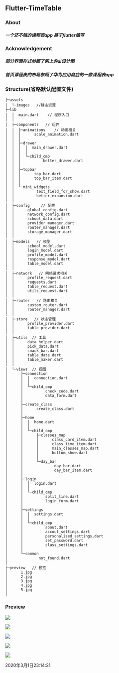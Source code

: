 ## Flutter-TimeTable

### About

##### 一个还不错的课程表app 基于flutter编写



### Acknowledgement

##### 部分界面样式参照了网上的ui设计图

##### 首页课程表的布局参照了华为应用商店的一款课程表app



### Structure(省略默认配置文件)

```
├─assets
│  └─images   //静态资源
├─lib
│  │  main.dart    // 程序入口
│  │
│  ├─components   // 组件
│  │  ├─animations    // 动画相关
│  │  │      scale_animation.dart
│  │  │
│  │  ├─drawer
│  │  │  │  main_drawer.dart
│  │  │  │
│  │  │  └─child_cmp
│  │  │          better_drawer.dart
│  │  │
│  │  ├─topbar
│  │  │      top_bar.dart
│  │  │      top_bar_item.dart
│  │  │
│  │  └─mini_widgets
│  │          text_field_for_show.dart
│  │          better_expansion.dart
│  │
│  ├─config     // 配置
│  │      global_config.dart
│  │      network_config.dart
│  │      school_data.dart
│  │      provider_manager.dart
│  │      router_manager.dart
│  │      storage_manager.dart
│  │
│  ├─models   // 模型
│  │      school_model.dart
│  │      login_model.dart
│  │      profile_model.dart
│  │      response_model.dart
│  │      table_model.dart
│  │
│  ├─network   // 网络请求相关
│  │      profile_request.dart
│  │      requests.dart
│  │      table_request.dart
│  │      utils_request.dart
│  │
│  ├─router   // 路由相关
│  │      custom_router.dart
│  │      router_manager.dart
│  │
│  ├─store   // 状态管理
│  │      profile_provider.dart
│  │      table_provider.dart
│  │
│  ├─utils  // 工具
│  │      data_helper.dart
│  │      pick_data.dart
│  │      snack_bar.dart
│  │      table_date.dart
│  │      table_maker.dart
│  │
│  └─views  // 视图
│      ├─connection
│      │  │  connection.dart
│      │  │
│      │  └─child_cmp
│      │          check_code.dart
│      │          data_form.dart
│      │
│      ├─create_class
│      │      create_class.dart
│      │
│      ├─home
│      │  │  home.dart
│      │  │
│      │  └─child_cmp
│      │      ├─classes_map
│      │      │      class_card_item.dart
│      │      │      class_time_item.dart
│      │      │      main_classes_map.dart
│      │      │      bottom_show.dart
│      │      │
│      │      └─day_bar
│      │              day_bar.dart
│      │              day_bar_item.dart
│      │
│      ├─login
│      │  │  login.dart
│      │  │
│      │  └─child_cmp
│      │          split_line.dart
│      │          login_form.dart
│      │
│      ├─settings
│      │  │  settings.dart
│      │  │
│      │  └─child_cmp
│      │          about.dart
│      │          accout_settings.dart
│      │          personalized_settings.dart
│      │          set_password.dart
│      │          class_settings.dart
│      │
│      └─common
│              not_found.dart
│
├─preview   // 预览
│      1.jpg
│      2.jpg
│      3.jpg
│      4.jpg
│      5.jpg
│
```



### Preview

![](https://github.com/yuzhanglong/Flutter-TimeTable/blob/master/preview/1.jpg)

![](https://github.com/yuzhanglong/Flutter-TimeTable/blob/master/preview/2.jpg)

![](https://github.com/yuzhanglong/Flutter-TimeTable/blob/master/preview/3.jpg)

![](https://github.com/yuzhanglong/Flutter-TimeTable/blob/master/preview/4.jpg)

![](https://github.com/yuzhanglong/Flutter-TimeTable/blob/master/preview/5.jpg)

2020年3月1日23:14:21
